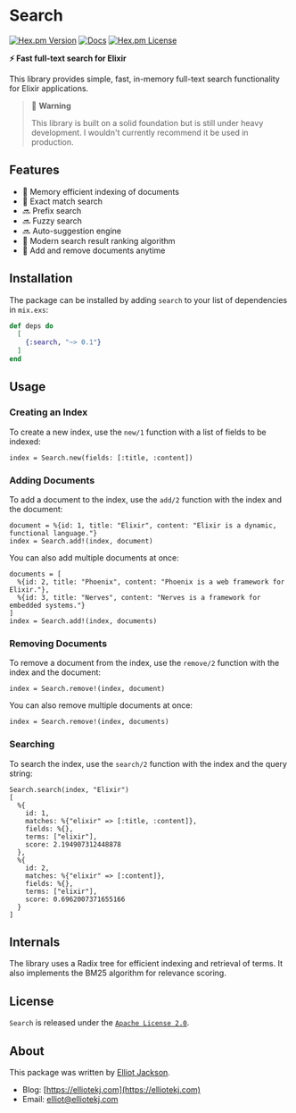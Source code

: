 # Search

[![Hex.pm Version](http://img.shields.io/hexpm/v/search.svg?style=flat)](https://hex.pm/packages/search)
[![Docs](https://img.shields.io/badge/Docs-Yes-blue)](https://hexdocs.pm/search)
[![Hex.pm License](http://img.shields.io/hexpm/l/search.svg?style=flat)](https://hex.pm/packages/search)

**⚡ Fast full-text search for Elixir**

This library provides simple, fast, in-memory full-text search functionality
for Elixir applications.

> 👷 **Warning**
>
> This library is built on a solid foundation but is still under heavy
> development. I wouldn't currently recommend it be used in production.

## Features

- 🧠 Memory efficient indexing of documents
- 🔎 Exact match search
- 🔜 Prefix search
- 🔜 Fuzzy search
- 🔜 Auto-suggestion engine
- 🔢 Modern search result ranking algorithm
- 🔀 Add and remove documents anytime

## Installation

The package can be installed by adding `search` to your list of dependencies in
`mix.exs`:

```elixir
def deps do
  [
    {:search, "~> 0.1"}
  ]
end
```

## Usage

### Creating an Index

To create a new index, use the `new/1` function with a list of fields to be
indexed:

    index = Search.new(fields: [:title, :content])

### Adding Documents

To add a document to the index, use the `add/2` function with the index and the
document:

    document = %{id: 1, title: "Elixir", content: "Elixir is a dynamic, functional language."}
    index = Search.add!(index, document)

You can also add multiple documents at once:

    documents = [
      %{id: 2, title: "Phoenix", content: "Phoenix is a web framework for Elixir."},
      %{id: 3, title: "Nerves", content: "Nerves is a framework for embedded systems."}
    ]
    index = Search.add!(index, documents)

### Removing Documents

To remove a document from the index, use the `remove/2` function with the index
and the document:

    index = Search.remove!(index, document)

You can also remove multiple documents at once:

    index = Search.remove!(index, documents)

### Searching

To search the index, use the `search/2` function with the index and the query
string:

    Search.search(index, "Elixir")
    [
      %{
        id: 1,
        matches: %{"elixir" => [:title, :content]},
        fields: %{},
        terms: ["elixir"],
        score: 2.194907312448878
      },
      %{
        id: 2,
        matches: %{"elixir" => [:content]},
        fields: %{},
        terms: ["elixir"],
        score: 0.6962007371655166
      }
    ]

## Internals

The library uses a Radix tree for efficient indexing and retrieval of terms.
It also implements the BM25 algorithm for relevance scoring.

## License

`Search` is released under the [`Apache License
2.0`](https://github.com/elliotekj/search/blob/main/LICENSE).

## About

This package was written by [Elliot Jackson](https://elliotekj.com).

- Blog: [https://elliotekj.com](https://elliotekj.com)
- Email: elliot@elliotekj.com
